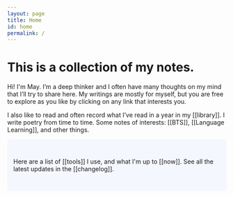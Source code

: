 ```yaml
---
layout: page
title: Home
id: home
permalink: /
---
```


# This is a collection of my notes.

<p>Hi! I'm May. I’m a deep thinker and I often have many thoughts on my mind that I’ll try to share here. My writings are mostly for myself, but you are free to explore as you like by clicking on any link that interests you.</p>

<p>I also like to read and often record what I’ve read in a year in my [[library]]. I write poetry from time to time. Some notes of interests: [[BTS]], [[Language Learning]], and other things.</p>

<p style="padding: 3em 1em; background: #f5f7ff; border-radius: 4px;">
  Here are a list of [[tools]] I use, and what I'm up to [[now]]. 
  See all the latest updates in the [[changelog]].
</p>


<style>
  .wrapper {
    max-width: 44em;
  }
</style>
